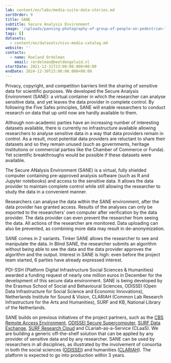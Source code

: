 ```yaml
---
lab: content/en/labs/media-suite-data-stories.md
sortOrder: 9
title: SANE
subtitle: Secure Analysis Environment
image: '/uploads/panning-photography-of-group-of-people-on-pedestrian-lane_cc.jpg'
tags: []
datasets:
  - content/en/datasets/nisv-media-catalog.md
website: ''
contacts:
  - name: Roeland Ordelman
    email: rordelman@beeldengeluid.nl
startDate: 2021-12-31T23:00:00.000+00:00
endDate: 2024-12-30T23:00:00.000+00:00
---
```


Privacy, copyright, and competition barriers limit the sharing of sensitive data for scientific purposes. We developed the Secure Analysis Environment (SANE): a virtual container in which the researcher can analyse sensitive data, and yet leaves the data provider in complete control. By following the Five Safes principles, SANE will enable researchers to conduct research on data that up until now are hardly available to them.

Although non-academic parties have an increasing number of interesting datasets available, there is currently no infrastructure available allowing researchers to analyse sensitive data in a way that data providers remain in control. As a result, most potential data providers are reluctant to share their datasets and so they remain unused (such as governments, heritage institutions or commercial parties like the Chamber of Commerce or Funda). Yet scientific breakthroughs would be possible if these datasets were available.

The Secure ANalysis Environment (SANE) is a virtual, fully shielded computer containing pre-approved analysis software (such as R and Jupyter notebooks) and access to the sensitive data. It allows the data provider to maintain complete control while still allowing the researcher to study the data in a convenient manner.

Researchers can analyse the data within the SANE environment, after the data provider has granted access. Results of the analyses can only be exported to the researchers' own computer after verification by the data provider. The data provider can even prevent the researcher from seeing the data. All actions of the researcher are monitored. Data uploading can also be prevented, as combining more data may result in de-anonymization.

SANE comes in 2 variants. Tinker SANE allows the researcher to see and manipulate the data. In Blind SANE, the researcher submits an algorithm without being able to see the data and the data provider approves the algorithm and the output. Interest in SANE is high: even before the project team started, 6 parties have already expressed interest.

PDI-SSH (Platform Digital Infrastructure Social Sciences & Humanities) awarded a funding request of nearly one million euros in December for the development of this secure data environment. SANE is being developed by the Erasmus School of Social and Behavioural Sciences, ODISSEI (Open Data Infrastructure for Social Science and Economic Innovations), Netherlands Institute for Sound & Vision, CLARIAH (Common Lab Research Infrastructure for the Arts and Humanities), SURF and KB, National Library of the Netherlands.

SANE builds on previous initiatives of the project partners, such as the [CBS Remote Access Environment](https://www.cbs.nl/en-gb/onze-diensten/customised-services-microdata/microdata-conducting-your-own-research), [ODISSEI Secure Supercomputer](https://www.surf.nl/en/use-case-powerful-computing-for-social-sciences-with-odissei-secure-supercomputer), [SURF Data Exchange](https://www.surf.nl/en/data-exchange-trusted-data-sharing), [SURF Research Cloud](https://www.surf.nl/en/surf-research-cloud-collaboration-portal-for-research) and CLariah-as-a-Service (CLaaS). We are building a generic off-the-shelf solution that can be applied by any provider of sensitive data and by any researcher. SANE can be used by researchers in all disciplines, as illustrated by the involvement of consortia in both the social sciences ([ODISSEI](https://odissei-data.nl/en/)) and humanities ([CLARIAH](https://www.clariah.nl)). The platform is expected to go into production within 3 years.
